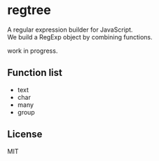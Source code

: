# regtree
A regular expression builder for JavaScript.  
We build a RegExp object by combining functions.  
  
work in progress.

## Function list
- text
- char
- many
- group

## License
MIT
